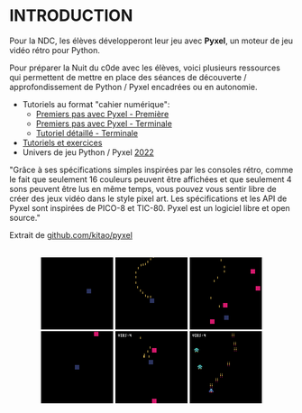 # INTRODUCTION

Pour la NDC, les élèves développeront leur jeu avec **Pyxel**, un moteur de jeu vidéo rétro pour Python.

Pour préparer la Nuit du c0de avec les élèves, voici plusieurs ressources qui permettent de mettre en place des séances de découverte / approfondissement de Python / Pyxel encadrées ou en autonomie.

* Tutoriels au format "cahier numérique":
    - [Premiers pas avec Pyxel - Première](https://www.cahiernum.net/J682W5)
    - [Premiers pas avec Pyxel - Terminale](https://www.cahiernum.net/KV8H5B)
    - [Tutoriel détaillé - Terminale](https://www.cahiernum.net/CGS8UD)
* [Tutoriels et exercices](/DOCUMENTATION/PYTHON/TUTORIELS)
* Univers de jeu Python / Pyxel [2022](/DOCUMENTATION/PYTHON/03-univers-python-2022/)

"Grâce à ses spécifications simples inspirées par les consoles rétro, comme le fait que seulement 16 couleurs peuvent être affichées et que seulement 4 sons peuvent être lus en même temps, vous pouvez vous sentir libre de créer des jeux vidéo dans le style pixel art. Les spécifications et les API de Pyxel sont inspirées de PICO-8 et TIC-80. Pyxel est un logiciel libre et open source." 

Extrait de [github.com/kitao/pyxel](https://github.com/kitao/pyxel/blob/main/docs/README.fr.md)

<br />
<center>
<img src="https://raw.githubusercontent.com/nuitducode/DOCUMENTATION/main/docs/assets/images/tutoriels/pyxel-tutoriel-01.gif" width=128 />
<img src="https://raw.githubusercontent.com/nuitducode/DOCUMENTATION/main/docs/assets/images/tutoriels/pyxel-tutoriel-02.gif" width=128 />
<img src="https://raw.githubusercontent.com/nuitducode/DOCUMENTATION/main/docs/assets/images/tutoriels/pyxel-tutoriel-03.gif" width=128 />
<img src="https://raw.githubusercontent.com/nuitducode/DOCUMENTATION/main/docs/assets/images/tutoriels/pyxel-tutoriel-04.gif" width=128 />
<img src="https://raw.githubusercontent.com/nuitducode/DOCUMENTATION/main/docs/assets/images/tutoriels/pyxel-tutoriel-05.gif" width=128 />
<img src="https://raw.githubusercontent.com/nuitducode/DOCUMENTATION/main/docs/assets/images/tutoriels/pyxel-tutoriel-06.gif" width=128 />
</center>
